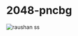 # 2048-pncbg
![raushan ss](https://user-images.githubusercontent.com/74482501/145728261-78d523a7-f083-4cf9-9fd8-199bb83cf3a2.png)
